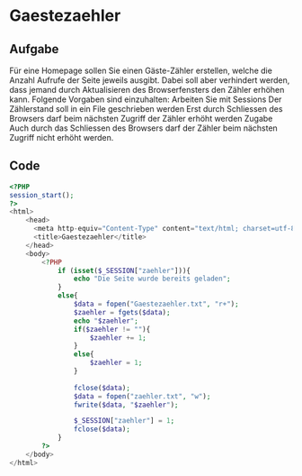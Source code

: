 # Gaestezaehler

## Aufgabe

Für eine Homepage sollen Sie einen Gäste-Zähler erstellen, welche die Anzahl Aufrufe der Seite jeweils ausgibt.
Dabei soll aber verhindert werden, dass jemand durch Aktualisieren des Browserfensters den Zähler erhöhen
kann.
Folgende Vorgaben sind einzuhalten:
Arbeiten Sie mit Sessions
Der Zählerstand soll in ein File geschrieben werden
Erst durch Schliessen des Browsers darf beim nächsten Zugriff der Zähler erhöht werden
Zugabe
Auch durch das Schliessen des Browsers darf der Zähler beim nächsten Zugriff nicht erhöht werden.

## Code

```php
<?PHP
session_start();
?>
<html>
    <head>
      <meta http-equiv="Content-Type" content="text/html; charset=utf-8" />
      <title>Gaestezaehler</title>
    </head>
    <body>
        <?PHP
            if (isset($_SESSION["zaehler"])){
                echo "Die Seite wurde bereits geladen";
            }
            else{
                $data = fopen("Gaestezaehler.txt", "r+");
                $zaehler = fgets($data);
                echo "$zaehler";
                if($zaehler != ""){
                    $zaehler += 1;
                }
                else{
                    $zaehler = 1;
                }
                    
                fclose($data);
                $data = fopen("zaehler.txt", "w");
                fwrite($data, "$zaehler");

                $_SESSION["zaehler"] = 1;
                fclose($data);
            }
        ?>
    </body>
</html>
```
